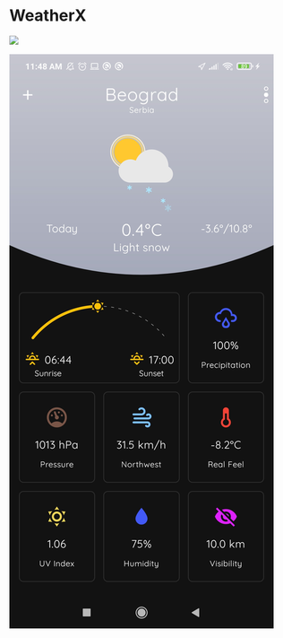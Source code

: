 # WeatherX

![](https://github.com/CamiloDelReal/screenshots/blob/main/weatherx/home.jpg=100x20)

![](https://github.com/CamiloDelReal/project-weather-x/blob/develop/screenshots/current_day_details_dark.jpg)
